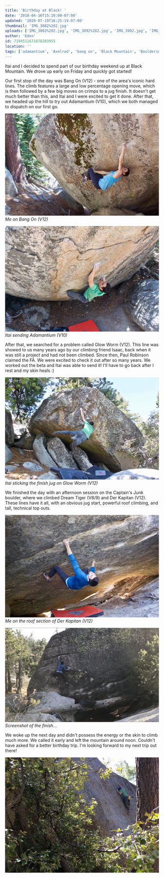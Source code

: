 ```yaml
---
title: 'Birthday at Black! '
date: '2018-04-16T15:10:00-07:00'
updated: '2020-07-19T16:25:19-07:00'
thumbnail: 'IMG_3882%202.jpg'
uploads: ['IMG_3882%202.jpg', 'IMG_3892%202.jpg', 'IMG_3902.jpg', 'IMG_3908.jpg', '23%20PM.jpg', 'IMG_4597.JPG']
author: 'Eden'
id: 7194511671878203955
location: ''
tags: ['adamantium', 'Axelrad', 'bang on', 'Black Mountain', 'Bouldering', 'California', 'Climbing', 'der kapitan', 'Eden', 'Five Ten', 'glow worm', 'granite', 'Itai', 'v10', 'v12']
---
```

Itai and I decided to spend part of our birthday weekend up at Black Mountain. We drove up early on Friday and quickly got started!

Our first stop of the day was Bang On (V12) - one of the area's iconic hard lines. The climb features a large and low percentage opening move, which is then followed by a few big moves on crimps to a jug finish. It doesn't get much better than this, and Itai and I were excited to get it done. After that, we headed up the hill to try out Adamantium (V10), which we both managed to dispatch on our first go.

![Me on Bang On (V12)](uploads/IMG_3882%202.jpg)*Me on Bang On (V12)*

![Itai sending Adamantium (V10)](uploads/IMG_3892%202.jpg)*Itai sending Adamantium (V10)*

After that, we searched for a problem called Glow Worm (V12). This line was showed to us many years ago by our climbing friend Isaac, back when it was still a project and had not been climbed. Since then, Paul Robinson claimed the FA. We were excited to check it out after so many years. We worked out the beta and Itai was able to send it! I'll have to go back after I rest and my skin heals :)

![Itai sticking the finish jug on Glow Worm (V12)](uploads/IMG_3902.jpg)*Itai sticking the finish jug on Glow Worm (V12)*

We finished the day with an afternoon session on the Captain's Junk boulder, where we climbed Dream Tiger (V8/9) and Der Kapitan (V12). These lines have it all, with an obvious jug start, powerful roof climbing, and tall, technical top outs.

![Me on the roof section of Der Kapitan (V12)](uploads/IMG_3908.jpg)*Me on the roof section of Der Kapitan (V12)*

![Screenshot of the finish...](uploads/Screen%20Shot%202018-04-16%20at%203.08.23%20PM.jpg)*Screenshot of the finish...*

We woke up the next day and didn't possess the energy or the skin to climb much more. We called it early and left the mountain around noon. Couldn't have asked for a better birthday trip. I'm looking forward to my next trip out there!

![image alt](uploads/IMG_4597.JPG)
